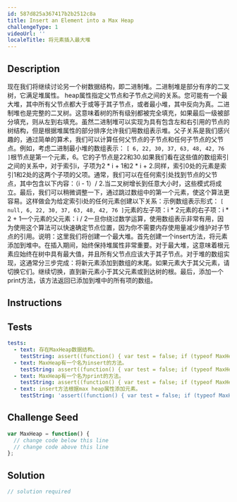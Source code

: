 ```yaml
---
id: 587d825a367417b2b2512c8a
title: Insert an Element into a Max Heap
challengeType: 1
videoUrl: ''
localeTitle: 将元素插入最大堆
---
```


## Description
<section id="description">现在我们将继续讨论另一个树数据结构，即二进制堆。二进制堆是部分有序的二叉树，它满足堆属性。 heap属性指定父节点和子节点之间的关系。您可能有一个最大堆，其中所有父节点都大于或等于其子节点，或者最小堆，其中反向为真。二进制堆也是完整的二叉树。这意味着树的所有级别都被完全填充，如果最后一级被部分填充，则从左到右填充。虽然二进制堆可以实现为具有包含左和右引用的节点的树结构，但是根据堆属性的部分排序允许我们用数组表示堆。父子关系是我们感兴趣的，通过简单的算术，我们可以计算任何父节点的子节点和任何子节点的父节点。例如，考虑二进制最小堆的数组表示： <code>[ 6, 22, 30, 37, 63, 48, 42, 76 ]</code>根节点是第一个元素，6。它的子节点是22和30.如果我们看在这些值的数组索引之间的关系中，对于索引i，子项为2 * i + 1和2 * i + 2.同样，索引0处的元素是索引1和2处的这两个子项的父项。通常，我们可以在任何索引处找到节点的父节点，其中包含以下内容：（i  -  1）/ 2.当二叉树增长到任意大小时，这些模式将成立。最后，我们可以稍微调整一下，通过跳过数组中的第一个元素，使这个算法更容易。这样做会为给定索引i处的任何元素创建以下关系：示例数组表示形式： <code>[ null, 6, 22, 30, 37, 63, 48, 42, 76 ]</code>元素的左子项：i * 2元素的右子项：i * 2 + 1一个元素的父元素：i / 2一旦你绕过数学运算，使用数组表示非常有用，因为使用这个算法可以快速确定节点位置，因为你不需要内存使用量减少维护对子节点的引用。说明：这里我们将创建一个最大堆。首先创建一个insert方法，将元素添加到堆中。在插入期间，始终保持堆属性非常重要。对于最大堆，这意味着根元素应始终在树中具有最大值，并且所有父节点应该大于其子节点。对于堆的数组实现，这通常分三步完成：将新元素添加到数组的末尾。如果元素大于其父元素，请切换它们。继续切换，直到新元素小于其父元素或到达树的根。最后，添加一个print方法，该方法返回已添加到堆中的所有项的数组。 </section>

## Instructions
<section id="instructions">
</section>

## Tests
<section id='tests'>

```yml
tests:
  - text: 存在MaxHeap数据结构。
    testString: assert((function() { var test = false; if (typeof MaxHeap !== 'undefined') { test = new MaxHeap() }; return (typeof test == 'object')})());
  - text: MaxHeap有一个名为insert的方法。
    testString: assert((function() { var test = false; if (typeof MaxHeap !== 'undefined') { test = new MaxHeap() } else { return false; }; return (typeof test.insert == 'function')})());
  - text: MaxHeap有一个名为print的方法。
    testString: assert((function() { var test = false; if (typeof MaxHeap !== 'undefined') { test = new MaxHeap() } else { return false; }; return (typeof test.print == 'function')})());
  - text: insert方法根据max heap属性添加元素。
    testString: 'assert((function() { var test = false; if (typeof MaxHeap !== ''undefined'') { test = new MaxHeap() } else { return false; }; test.insert(50); test.insert(100); test.insert(700); test.insert(32); test.insert(51); let result = test.print(); return ((result.length == 5) ? result[0] == 700 : result[1] == 700) })());'

```

</section>

## Challenge Seed
<section id='challengeSeed'>

<div id='js-seed'>

```js
var MaxHeap = function() {
  // change code below this line
  // change code above this line
};

```

</div>



</section>

## Solution
<section id='solution'>

```js
// solution required
```
</section>
